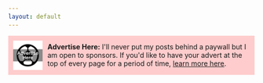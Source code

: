 ```yaml
---
layout: default
---
```


<div style="display: flex; align-items: center; padding: 10px; background-color: #FECCCC; margin-bottom: 5px; margin-right: 2px;">
    <img src="
https://raw.githubusercontent.com/kyleboas/images/main/uploads/2024/07/06/Image-06Jul2024_15:55:56.png" alt="Image" style="height: 60px; margin-right: 10px;">
    <p style="font-size: 14px; margin: 0;">
        <strong>Advertise Here:</strong> 
        I'll never put my posts behind a paywall but I am open to sponsors. If you'd like to have your advert at the top of every page for a period of time, <a href="https://tacticsjournal.com/sponser">learn more here</a>.
    </p>
</div>
